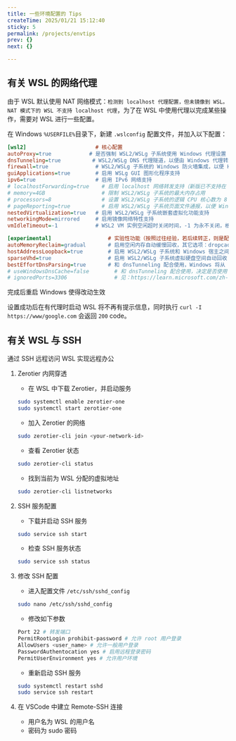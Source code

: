 ```yaml
---
title: 一些环境配置的 Tips
createTime: 2025/01/21 15:12:40
sticky: 5
permalink: /projects/envtips
prev: {}
next: {} 

---
```


## 有关 WSL 的网络代理

由于 WSL 默认使用 NAT 网络模式：`检测到 localhost 代理配置，但未镜像到 WSL。NAT 模式下的 WSL 不支持 localhost 代理`，为了在 WSL 中使用代理以完成某些操作，需要对 WSL 进行一些配置。

在 Windows `%USERFILE%`目录下，新建 `.wslconfig` 配置文件，并加入以下配置：

```ini
[wsl2]                      # 核心配置
autoProxy=true            # 是否强制 WSL2/WSLg 子系统使用 Windows 代理设置（请根据实际需要启用）
dnsTunneling=true          # WSL2/WSLg DNS 代理隧道，以便由 Windows 代理转发 DNS 请求（请根据实际需要启用）
firewall=true               # WSL2/WSLg 子系统的 Windows 防火墙集成，以便 Hyper-V 或者 Windows 筛选平台（WFP）能过滤子系统流量（请根据实际需要启用）
guiApplications=true        # 启用 WSLg GUI 图形化程序支持
ipv6=true                   # 启用 IPv6 网络支持
# localhostForwarding=true    # 启用 localhost 网络转发支持（新版已不支持在 mirrored 模式下使用，会自动忽略，所以无需注释掉，只是启用会有条烦人的警告而已）
# memory=4GB                  # 限制 WSL2/WSLg 子系统的最大内存占用
# processors=8                # 设置 WSL2/WSLg 子系统的逻辑 CPU 核心数为 8（最大肯定没法超过硬件的物理逻辑核心数）
# pageReporting=true          # 启用 WSL2/WSLg 子系统页面文件通报，以便 Windows 回收已分配但未使用的内存
nestedVirtualization=true   # 启用 WSL2/WSLg 子系统嵌套虚拟化功能支持
networkingMode=mirrored     # 启用镜像网络特性支持
vmIdleTimeout=-1            # WSL2 VM 实例空闲超时关闭时间，-1 为永不关闭，根据参数说明，目前似乎仅适用于 Win11+

[experimental]                  # 实验性功能（按照过往经验，若后续转正，则是配置在上面的 [wsl2] 选节）
autoMemoryReclaim=gradual       # 启用空闲内存自动缓慢回收，其它选项：dropcache / disabled（立即/禁用）
hostAddressLoopback=true        # 启用 WSL2/WSLg 子系统和 Windows 宿主之间的本地回环互通支持
sparseVhd=true                  # 启用 WSL2/WSLg 子系统虚拟硬盘空间自动回收
bestEffortDnsParsing=true       # 和 dnsTunneling 配合使用，Windows 将从 DNS 请求中提取问题并尝试解决该问题，从而忽略未知记录（请根据实际需要启用）
# useWindowsDnsCache=false        # 和 dnsTunneling 配合使用，决定是否使用 Windows DNS 缓存池（新版已移除此实验性功能，未能转正）
# ignoredPorts=3306               # 见：https://learn.microsoft.com/zh-cn/windows/wsl/wsl-config#experimental-settings
```

完成后重启 Windows 使得改动生效

设置成功后在有代理时启动 WSL 将不再有提示信息，同时执行 `curl -I https://www/google.com` 会返回 `200` code。 
## 有关 WSL 与 SSH

通过 SSH 远程访问 WSL 实现远程办公

1. Zerotier 内网穿透

	- 在 WSL 中下载 Zerotier，并启动服务
	```bash
	sudo systemctl enable zerotier-one
	sudo systemctl start zerotier-one
	```
	- 加入 Zerotier 的网络
	```bash
	sudo zerotier-cli join <your-network-id>
	```
	- 查看 Zerotier 状态
	```bash
	sudo zerotier-cli status
	```
	- 找到当前为 WSL 分配的虚拟地址
	```bash
	sudo zerotier-cli listnetworks
	```
2. SSH 服务配置

	- 下载并启动 SSH 服务
	```bash
	sudo service ssh start
	```
	- 检查 SSH 服务状态
	```bash
	sudo service ssh status
	```
3. 修改 SSH 配置

	- 进入配置文件 `/etc/ssh/sshd_config`
	```bash
	sudo nano /etc/ssh/sshd_config
	```
	- 修改如下参数
	```bash
	Port 22 # 转发端口
	PermitRootLogin prohibit-password # 允许 root 用户登录
	AllowUsers <user_name> # 允许一般用户登录
	PasswordAuthentocation yes # 启用远程登录密码
	PermitUserEnvironment yes # 允许用户环境
	```
	- 重新启动 SSH 服务
	```bash
	sudo systemctl restart sshd
	sudo service ssh restart
	```
4. 在 VSCode 中建立 Remote-SSH 连接
	- 用户名为 WSL 的用户名
	- 密码为 sudo 密码